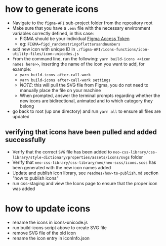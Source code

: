 # how to generate icons

- Navigate to the `figma-API` sub-project folder from the repository root
- Make sure that you have a `.env` file with the necessary environment variables correctly defined, in this case:
  - FIGMA should be your individual [Figma Access Token](https://www.figma.com/developers/api#access-tokens)
  - eg: `FIGMA=figd_randomstringoflettersandnumbers`
- add new icon with unique ID in `./figma-API/icons-functions/icon-utility-files/icon-unicodes.js`
- From the command line, run the following: `yarn build-icons <<icon names here>>`, inserting the name of the icon you want to add, for example:
  - `yarn build-icons after-call-work`
  - `yarn build-icons after-call-work settings`
  - _NOTE_: this will pull the SVG file from Figma, you do not need to manually place the file on your machine
  - When prompted, answer the terminal prompts regarding whether the new icons are bidirectional, animated and to which category they belong
- go back to root (up one directory) and run `yarn all` to ensure all files are updated

## verifying that icons have been pulled and added successfully

- Verify that the correct `SVG` file has been added to `neo-css-library/css-library/style-dictionary/properties/assets/icons/svgs` folder
- Verify that `neo-css-library/css-library/neo/neo-scss/icons.scss` has been generated with the new icon names added
- Update and publish icon library, see `readmes/how-to-publish.md` section "how to publish icons"
- run css-staging and view the Icons page to ensure that the proper icon was added

# how to update icons

- rename the icons in icons-unicode.js
- run build-icons script above to create SVG file
- remove SVG file of the old icon
- rename the icon entry in iconInfo.json

